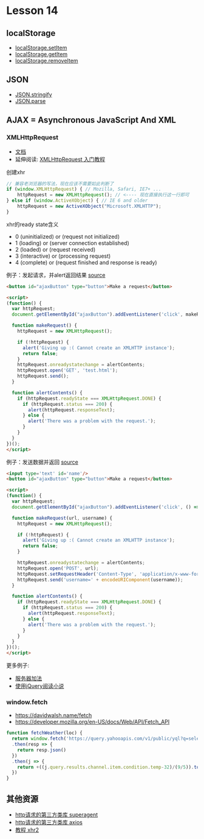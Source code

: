 # Lesson 14

## localStorage

* [localStorage.setItem](https://developer.mozilla.org/en-US/docs/Web/API/Storage/setItem)
* [localStorage.getItem](https://developer.mozilla.org/en-US/docs/Web/API/Storage/getItem)
* [localStorage.removeItem](https://developer.mozilla.org/en-US/docs/Web/API/Storage/removeItem)

## JSON

* [JSON.stringify](https://developer.mozilla.org/en-US/docs/Web/JavaScript/Reference/Global_Objects/JSON/stringify)
* [JSON.parse](https://developer.mozilla.org/en-US/docs/Web/JavaScript/Reference/Global_Objects/JSON/parse)

## AJAX = Asynchronous JavaScript And XML

### XMLHttpRequest

* [文档](https://developer.mozilla.org/en-US/docs/Web/API/XMLHttpRequest)
* 延伸阅读: [XMLHttpRequest 入门教程](https://developer.mozilla.org/zh-CN/docs/AJAX/Getting_Started)

创建xhr

```js
// 兼容老浏览器的写法，现在应该不需要如此判断了
if (window.XMLHttpRequest) { // Mozilla, Safari, IE7+ ...
    httpRequest = new XMLHttpRequest(); // <---- 现在直接执行这一行即可
} else if (window.ActiveXObject) { // IE 6 and older
    httpRequest = new ActiveXObject("Microsoft.XMLHTTP");
}
```

xhr的ready state含义

* 0 (uninitialized) or (request not initialized)
* 1 (loading) or (server connection established)
* 2 (loaded) or (request received)
* 3 (interactive) or (processing request)
* 4 (complete) or (request finished and response is ready)

例子：发起请求，并alert返回结果 [source](./alert1/index.html)

```html
<button id="ajaxButton" type="button">Make a request</button>

<script>
(function() {
  var httpRequest;
  document.getElementById("ajaxButton").addEventListener('click', makeRequest);

  function makeRequest() {
    httpRequest = new XMLHttpRequest();

    if (!httpRequest) {
      alert('Giving up :( Cannot create an XMLHTTP instance');
      return false;
    }
    httpRequest.onreadystatechange = alertContents;
    httpRequest.open('GET', 'test.html');
    httpRequest.send();
  }

  function alertContents() {
    if (httpRequest.readyState === XMLHttpRequest.DONE) {
      if (httpRequest.status === 200) {
        alert(httpRequest.responseText);
      } else {
        alert('There was a problem with the request.');
      }
    }
  }
})();
</script>

```

例子：发送数据并返回 [source](./alert2/index.html)

```html
<input type='text' id='name'/>
<button id="ajaxButton" type="button">Make a request</button>

<script>
(function() {
  var httpRequest;
  document.getElementById("ajaxButton").addEventListener('click', () => makeRequest('./test.php', document.getElementById('name').value));

  function makeRequest(url, username) {
    httpRequest = new XMLHttpRequest();

    if (!httpRequest) {
      alert('Giving up :( Cannot create an XMLHTTP instance');
      return false;
    }

    httpRequest.onreadystatechange = alertContents;
    httpRequest.open('POST', url);
    httpRequest.setRequestHeader('Content-Type', 'application/x-www-form-urlencoded');
    httpRequest.send('username=' + encodeURIComponent(username));
  }

  function alertContents() {
    if (httpRequest.readyState === XMLHttpRequest.DONE) {
      if (httpRequest.status === 200) {
        alert(httpRequest.responseText);
      } else {
        alert('There was a problem with the request.');
      }
    }
  }
})();
</script>

```

更多例子:

* [服务器加法](./add/)
* [使用jQuery阅读小说](./book/)

### window.fetch

* https://davidwalsh.name/fetch
* https://developer.mozilla.org/en-US/docs/Web/API/Fetch_API

```js
function fetchWeather(loc) {
  return window.fetch('https://query.yahooapis.com/v1/public/yql?q=select%20item.condition.temp%20from%20weather.forecast%20where%20woeid%20in%20(select%20woeid%20from%20geo.places(1)%20where%20text%3D%22'+loc+'%22)&format=json&env=store%3A%2F%2Fdatatables.org%2Falltableswithkeys')
  .then(resp => {
    return resp.json()
  })
  .then(j => {
    return +((j.query.results.channel.item.condition.temp-32)/(9/5)).toFixed(1)
  })
}
```


## 其他资源
* [http请求的第三方类库 superagent](https://github.com/visionmedia/superagent)
* [http请求的第三方类库 axios](https://github.com/mzabriskie/axios)
* [教程 xhr2](https://www.html5rocks.com/en/tutorials/file/xhr2/)





